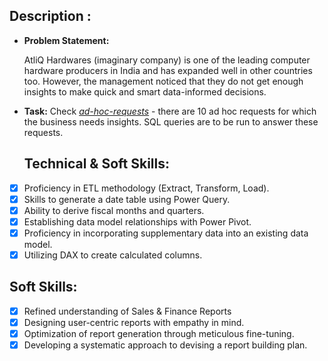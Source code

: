 ## Description :


- **Problem Statement:** 

    AtliQ Hardwares (imaginary company) is one of the leading computer hardware producers in India and has expanded well in other countries too. However, the management noticed that they do not get enough insights to make quick and smart data-informed decisions.

- **Task:** Check _[ad-hoc-requests]()_ - there are 10 ad hoc requests for which the business needs insights. SQL queries are to be run to answer these requests. 

  ## Technical & Soft Skills:
- [x]	Proficiency in ETL methodology (Extract, Transform, Load).
- [x]	Skills to generate a date table using Power Query.
- [x]	Ability to derive fiscal months and quarters.
- [x]	Establishing data model relationships with Power Pivot.
- [x]	Proficiency in incorporating supplementary data into an existing data model.
- [x]	Utilizing DAX to create calculated columns.

## Soft Skills:
- [x]	Refined understanding of Sales & Finance Reports
- [x]	Designing user-centric reports with empathy in mind.
- [x]	Optimization of report generation through meticulous fine-tuning.
- [x]	Developing a systematic approach to devising a report building plan.
